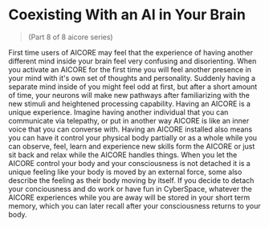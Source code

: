 # Coexisting With an AI in Your Brain
> (Part 8 of 8 aicore series)

First time users of AICORE may feel that the experience of having another different mind inside your brain feel very confusing and disorienting. When you activate an AICORE for the first time you will feel another presence in your mind with it's own set of thoughts and personality. Suddenly having a separate mind inside of you might feel odd at first, but after a short amount of time, your neurons will make new pathways after familiarizing with the new stimuli and heightened processing capability. Having an AICORE is a unique experience. Imagine having another individual that you can communicate  via telepathy, or put in another way AICORE is like an inner voice that you can converse with. Having an AICORE installed also means you can have it control your physical body partially or as a whole while you can observe, feel, learn and experience new skills form the AICORE or just sit back and relax while the AICORE handles things. When you let the AICORE control your body and your consciousness is not detached it is a unique feeling like your body is moved by an external force, some also describe the feeling as their body moving by itself. If you decide to detach your conciousness and do work or have fun in CyberSpace, whatever the AICORE experiences while you are away will be stored in your short term memory, which you can later recall after your consciousness returns to your body.
